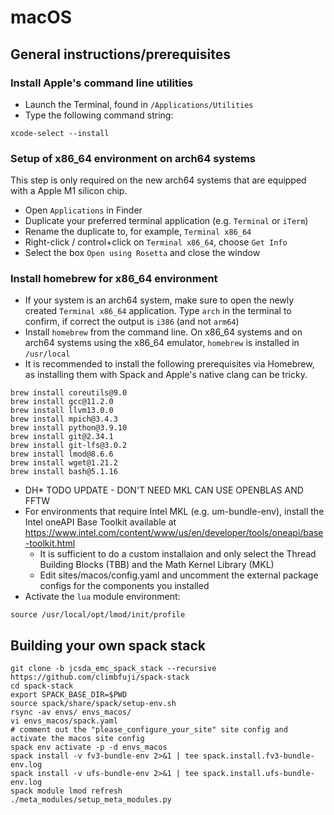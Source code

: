 # macOS

## General instructions/prerequisites

### Install Apple's command line utilities
- Launch the Terminal, found in `/Applications/Utilities`
- Type the following command string:
```
xcode-select --install
```

### Setup of x86_64 environment on arch64 systems
This step is only required on the new arch64 systems that are equipped with a Apple M1 silicon chip.
- Open `Applications` in Finder
- Duplicate your preferred terminal application (e.g. `Terminal` or `iTerm`)
- Rename the duplicate to, for example, `Terminal x86_64`
- Right-click / control+click on `Terminal x86_64`, choose `Get Info`
- Select the box `Open using Rosetta` and close the window

### Install homebrew for x86_64 environment
- If your system is an arch64 system, make sure to open the newly created `Terminal x86_64` application. Type `arch` in the terminal to confirm, if correct the output is `i386` (and not `arm64`)
- Install `homebrew` from the command line. On x86_64 systems and on arch64 systems using the x86_64 emulator, `homebrew` is installed in `/usr/local`
- It is recommended to install the following prerequisites via Homebrew, as installing them with Spack and Apple's native clang can be tricky.
```
brew install coreutils@9.0
brew install gcc@11.2.0
brew install llvm13.0.0
brew install mpich@3.4.3
brew install python@3.9.10
brew install git@2.34.1
brew install git-lfs@3.0.2
brew install lmod@8.6.6
brew install wget@1.21.2
brew install bash@5.1.16
```
- DH* TODO UPDATE - DON'T NEED MKL CAN USE OPENBLAS AND FFTW
- For environments that require Intel MKL (e.g. um-bundle-env), install the Intel oneAPI Base Toolkit available at https://www.intel.com/content/www/us/en/developer/tools/oneapi/base-toolkit.html
    - It is sufficient to do a custom installaion and only select the Thread Building Blocks (TBB) and the Math Kernel Library (MKL)
    - Edit sites/macos/config.yaml and uncomment the external package configs for the components you installed
- Activate the `lua` module environment:
```
source /usr/local/opt/lmod/init/profile
```

## Building your own spack stack
```
git clone -b jcsda_emc_spack_stack --recursive https://github.com/climbfuji/spack-stack
cd spack-stack
export SPACK_BASE_DIR=$PWD
source spack/share/spack/setup-env.sh
rsync -av envs/ envs_macos/
vi envs_macos/spack.yaml
# comment out the "please_configure_your_site" site config and activate the macos site config
spack env activate -p -d envs_macos
spack install -v fv3-bundle-env 2>&1 | tee spack.install.fv3-bundle-env.log
spack install -v ufs-bundle-env 2>&1 | tee spack.install.ufs-bundle-env.log
spack module lmod refresh
./meta_modules/setup_meta_modules.py
```

